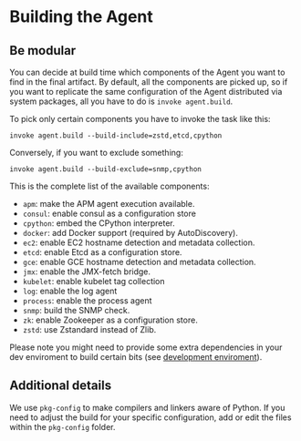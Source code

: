 # Building the Agent

## Be modular

You can decide at build time which components of the Agent you want to find in
the final artifact. By default, all the components are picked up, so if you want
to replicate the same configuration of the Agent distributed via system packages,
all you have to do is `invoke agent.build`.

To pick only certain components you have to invoke the task like this:

```
invoke agent.build --build-include=zstd,etcd,cpython
```

Conversely, if you want to exclude something:

```
invoke agent.build --build-exclude=snmp,cpython
```

This is the complete list of the available components:

* `apm`: make the APM agent execution available.
* `consul`: enable consul as a configuration store
* `cpython`: embed the CPython interpreter.
* `docker`: add Docker support (required by AutoDiscovery).
* `ec2`: enable EC2 hostname detection and metadata collection.
* `etcd`: enable Etcd as a configuration store.
* `gce`: enable GCE hostname detection and metadata collection.
* `jmx`: enable the JMX-fetch bridge.
* `kubelet`: enable kubelet tag collection
* `log`: enable the log agent
* `process`: enable the process agent
* `snmp`: build the SNMP check.
* `zk`: enable Zookeeper as a configuration store.
* `zstd`: use Zstandard instead of Zlib.

Please note you might need to provide some extra dependencies in your dev
enviroment to build certain bits (see [development enviroment][dev-env]).

## Additional details

We use `pkg-config` to make compilers and linkers aware of Python. If you need
to adjust the build for your specific configuration, add or edit the files within
the `pkg-config` folder.

[dev-env]: agent_dev_env.md
